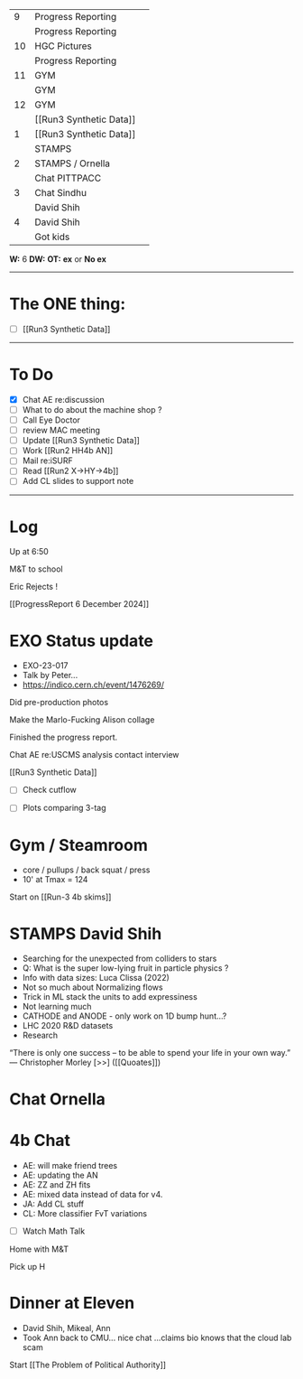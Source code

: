 
|     |                         |     |
| --- | ----------------------- | --- |
| 9   | Progress Reporting      |     |
|     | Progress Reporting      |     |
| 10  | HGC Pictures            |     |
|     | Progress Reporting      |     |
| 11  | GYM                     |     |
|     | GYM                     |     |
| 12  | GYM                     |     |
|     | [[Run3 Synthetic Data]] |     |
| 1   | [[Run3 Synthetic Data]] |     |
|     | STAMPS                  |     |
| 2   | STAMPS / Ornella        |     |
|     | Chat PITTPACC           |     |
| 3   | Chat Sindhu             |     |
|     | David Shih              |     |
| 4   | David Shih              |     |
|     | Got kids                |     |

**W:** 6 
**DW:** 
**OT:**
**ex** or **No ex**

---
# The ONE thing: 
- [ ] [[Run3 Synthetic Data]]

---
# To Do

- [x] Chat AE re:discussion
- [ ] What to do about the machine shop ? 
- [ ] Call Eye Doctor
- [ ] review MAC meeting
- [ ] Update [[Run3 Synthetic Data]]
- [ ] Work [[Run2 HH4b AN]]
- [ ]  Mail re:iSURF
- [ ]  Read [[Run2 X->HY->4b]]
- [ ] Add CL slides to support note

---

# Log

Up at 6:50

M&T to school 

Eric Rejects ! 

[[ProgressReport 6 December 2024]]

# EXO Status update
- EXO-23-017
- Talk by Peter... 
- https://indico.cern.ch/event/1476269/

Did pre-production photos

Make the Marlo-Fucking Alison collage

Finished the progress report. 

Chat AE re:USCMS analysis contact interview

[[Run3 Synthetic Data]]
- [ ] Check cutflow
- [ ] Plots comparing 3-tag 


# Gym / Steamroom
- core / pullups / back squat / press
- 10' at Tmax = 124

Start on [[Run-3 4b skims]]

# STAMPS David Shih
- Searching for the unexpected from colliders to stars
- Q: What is the super low-lying fruit in particle physics ?
- Info with data sizes: Luca Clissa (2022)
- Not so much about Normalizing flows
- Trick in ML stack the units to add expressiness 
- Not learning much
- CATHODE and ANODE - only work on 1D bump hunt...?
- LHC 2020 R&D datasets
- Research 


“There is only one success – to be able to spend your life in your own way.”
— Christopher Morley [>>] ([[Quoates]])

# Chat Ornella 

# 4b Chat
- AE:  will make friend trees
- AE: updating the AN
- AE: ZZ and ZH fits 
- AE: mixed data instead of data for v4. 
- JA: Add CL stuff
- CL: More classifier FvT variations 


- [ ] Watch Math Talk

Home with M&T 

Pick up H

# Dinner at Eleven 
- David Shih, Mikeal, Ann
- Took Ann back to CMU... nice chat ...claims bio knows that the cloud lab scam

Start [[The Problem of Political Authority]]



